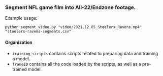 ### Segment NFL game film into All-22/Endzone footage.

Example usage:

`python segment_video.py "video/2021.12.05_Steelers_Ravens.mp4" "steelers-ravens-segments.csv"`

#### Organization

 - `training_scripts` contains scripts related to preparing data and training a model.
 - `frameID` contains all the code loaded by the scripts, as well as a pre-trained model.